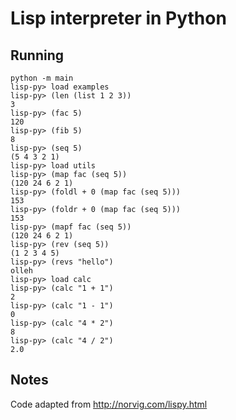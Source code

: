 # Lisp interpreter in Python

## Running

```
python -m main
lisp-py> load examples
lisp-py> (len (list 1 2 3))
3
lisp-py> (fac 5)
120
lisp-py> (fib 5)
8
lisp-py> (seq 5)
(5 4 3 2 1)
lisp-py> load utils
lisp-py> (map fac (seq 5))
(120 24 6 2 1)
lisp-py> (foldl + 0 (map fac (seq 5)))
153
lisp-py> (foldr + 0 (map fac (seq 5)))
153
lisp-py> (mapf fac (seq 5))
(120 24 6 2 1)
lisp-py> (rev (seq 5))
(1 2 3 4 5)
lisp-py> (revs "hello")
olleh
lisp-py> load calc
lisp-py> (calc "1 + 1")
2
lisp-py> (calc "1 - 1")
0
lisp-py> (calc "4 * 2")
8
lisp-py> (calc "4 / 2")
2.0
```

## Notes

Code adapted from http://norvig.com/lispy.html
